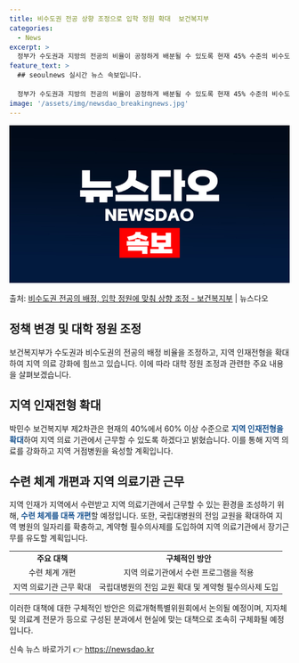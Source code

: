 ```yaml
---
title: 비수도권 전공 상향 조정으로 입학 정원 확대  보건복지부
categories:
  - News
excerpt: >
  정부가 수도권과 지방의 전공의 비율이 공정하게 배분될 수 있도록 현재 45% 수준의 비수도권 전공의 배정 비…
feature_text: >
  ## seoulnews 실시간 뉴스 속보입니다.

  정부가 수도권과 지방의 전공의 비율이 공정하게 배분될 수 있도록 현재 45% 수준의 비수도권 전공의 배정 비…
image: '/assets/img/newsdao_breakingnews.jpg'
---
```


![뉴스다오 속보](/assets/img/newsdao_breakingnews.jpg)

<p>출처: <a href="https://newsdao.kr/3395" rel="dofollow">비수도권 전공의 배정, 입학 정원에 맞춰 상향 조정 - 보건복지부</a> | 뉴스다오</p>

<h2 data-ke-size="size26">정책 변경 및 대학 정원 조정</h2>
<p data-ke-size="size16">보건복지부가 수도권과 비수도권의 전공의 배정 비율을 조정하고, 지역 인재전형을 확대하여 지역 의료 강화에 힘쓰고 있습니다. 이에 따라 대학 정원 조정과 관련한 주요 내용을 살펴보겠습니다.</p>

<h2 data-ke-size="size26">지역 인재전형 확대</h2>
<p data-ke-size="size16">박민수 보건복지부 제2차관은 현재의 40%에서 60% 이상 수준으로 <b><span style="color: #1a5490;">지역 인재전형을 확대</span></b>하여 지역 의료 기관에서 근무할 수 있도록 하겠다고 밝혔습니다. 이를 통해 지역 의료를 강화하고 지역 거점병원을 육성할 계획입니다.</p>

<h2 data-ke-size="size26">수련 체계 개편과 지역 의료기관 근무</h2>
<p data-ke-size="size16">지역 인재가 지역에서 수련받고 지역 의료기관에서 근무할 수 있는 환경을 조성하기 위해, <b><span style="color: #1a5490;">수련 체계를 대폭 개편</span></b>할 예정입니다. 또한, 국립대병원의 전임 교원을 확대하여 지역 병원의 일자리를 확충하고, 계약형 필수의사제를 도입하여 지역 의료기관에서 장기근무를 유도할 계획입니다.</p>

<table>
<tbody>
<tr>
<td style="text-align: center; height: 17px;"><b>주요 대책</b></td>
<td style="text-align: center; height: 17px;"><b>구체적인 방안</b></td>
</tr>
<tr>
<td style="text-align: center; height: 17px;">수련 체계 개편</td>
<td style="text-align: center; height: 17px;">지역 의료기관에서 수련 프로그램을 적용</td>
</tr>
<tr>
<td style="text-align: center; height: 17px;">지역 의료기관 근무 확대</td>
<td style="text-align: center; height: 17px;">국립대병원의 전임 교원 확대 및 계약형 필수의사제 도입</td>
</tr>
</tbody>
</table>

<p data-ke-size="size16">이러한 대책에 대한 구체적인 방안은 의료개혁특별위원회에서 논의될 예정이며, 지자체 및 의료계 전문가 등으로 구성된 분과에서 현실에 맞는 대책으로 조속히 구체화될 예정입니다.</p>
 

신속 뉴스 바로가기 👉 <a href="https://newsdao.kr" rel="dofollow">https://newsdao.kr</a>


